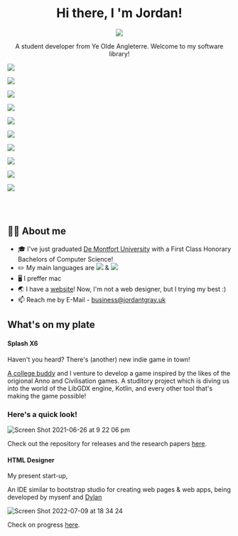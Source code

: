  <span align=center> 
 
# Hi there, I 'm Jordan! 

![](https://img.shields.io/badge/(_he_/_him_)-purple.svg?style=for-the-badge)

A student developer from Ye Olde Angleterre. Welcome to my software library!

</span>


![](https://img.shields.io/badge/Languages-blue.svg?style=for-the-badge)

![](https://img.shields.io/badge/Kotlin-black.svg?style=for-the-badge&logo=kotlin)

![](https://img.shields.io/badge/Java-black.svg?style=for-the-badge&logo=java)

![](https://img.shields.io/badge/Tools-orange.svg?style=for-the-badge)

![](https://img.shields.io/badge/Intellij_Ultimate-black.svg?style=for-the-badge&logo=intellijidea)

![](https://img.shields.io/badge/VS_Code-black.svg?style=for-the-badge&logo=visualstudiocode)

![](https://img.shields.io/badge/GitKraken-black.svg?style=for-the-badge&logo=gitkraken)

![](https://img.shields.io/badge/Unity-black.svg?style=for-the-badge&logo=unity)

![](https://img.shields.io/badge/Bootstrap-black.svg?style=for-the-badge&logo=bootstrap)

![](https://img.shields.io/badge/LibGDX-black.svg?style=for-the-badge)
  
  
<br/><br/>





## 👨‍💻 About me



- 🎓 I've just graduated [De Montfort University](https://www.dmu.ac.uk/home.aspx) with a First Class Honorary Bachelors of Computer Science!
- ✏️ My main languages are ![](https://img.shields.io/badge/Kotlin-black.svg?style=for-the-badge&logo=kotlin) & ![](https://img.shields.io/badge/Java-black.svg?style=for-the-badge&logo=java)
- 🖥 I preffer mac
- 🌏 I have a [website](https://shinkson47.in)! Now, I'm not a web designer, but I trying my best :)
-  📫 Reach me by E-Mail - business@jordantgray.uk


<!-- 
🌱 I’m currently learning 
👯 I’m looking to collaborate on ...
-->



## <p>What's on my plate</p>

#### Splash X6

Haven't you heard? There's (another) new indie game in town!
  
[A college buddy](https://github.com/Dylan773) and I venture to develop a game inspired by the likes of the origional Anno and Civilisation games. A studitory project which is diving us into the world of the LibGDX engine, Kotlin, and every other tool that's making the game possible!
    
### Here's a quick look!

![Screen Shot 2021-06-26 at 9 22 06 pm](https://user-images.githubusercontent.com/50697488/154581520-308c3a30-5396-47d1-88b9-fbbc3b303e44.png)

Check out the repository for releases and the research papers [here](https://github.com/Pheonix-org/SplashX6). 


#### HTML Designer

My present start-up,

An IDE similar to bootstrap studio for creating web pages & web apps, being developed by mysenf and [Dylan](https://github.com/Dylan773)

![Screen Shot 2022-07-09 at 18 34 24](https://user-images.githubusercontent.com/50697488/178116749-f42e4d4e-d32d-4075-a3bf-e0cd5d015915.png)

Check on progress [here](https://github.com/jdngray77/HTMLDesigner). 

</div>
